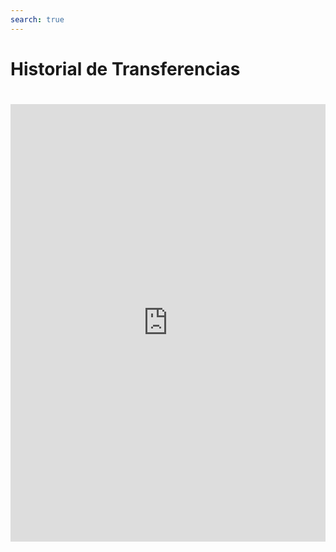 ```yaml
---
search: true
---
```


# Historial de Transferencias

<iframe src="https://widgets-es.modyo.com/personas/retail-transfers" width="100%" height="700px" frameBorder="0" style="overflow:auto;margin-top:20px;"/>

### Propiedades

| Funcionalidad                         | Descripción                                                                                                                                                                                                                                                                                                                                                                                   |
| :------------------------------------ | :-------------------------------------------------------------------------------------------------------------------------------------------------------------------------------------------------------------------------------------------------------------------------------------------------------------------------------------------------------------------------------------------- |
| Transferencia de Fondos a Terceros    | Permite la transferencia de fondos a terceros, la cual puede ser inmediata o agendada para uno de los destinatarios registrados. <br><br>El cliente selecciona la cuenta de cargo, el destinatario, el monto y agrega, si así lo desea, un mensaje personalizado. <br><br>La transferencia que se está realizando debe ser autorizada con una segunda clave de seguridad.                     |
| Transferencia de Fondos entre Cuentas | Permite la transferencia de dinero entre cuentas que posee el cliente dentro de la misma institución financiera. <br><br>El cliente selecciona la cuenta de cargo, la cuenta de destino y el monto que desea transferir.<br><br>La transferencia que se está realizando, debe ser autorizada con su clave internet. Esto último se solicita como una forma de confirmación de la transacción. |
| Administrar destinatarios TEF         | Permite administrar los destinatarios de las transferencias a terceros, definiendo los datos personales y las cuentas bancarias de los destinatarios. <br><br>Esta información será utilizada en la funcionalidad de transferencias a terceros.                                                                                                                                               |
| Histórico Transferencias              | Consulta histórica que muestra las transacciones (transferencias) del cliente con sus medios de pagos (cuentas corriente y/o vista) realizadas a través de internet. <br><br>Esta consulta nos permite realizar búsquedas sobre las transferencias.                                                                                                                                           |

